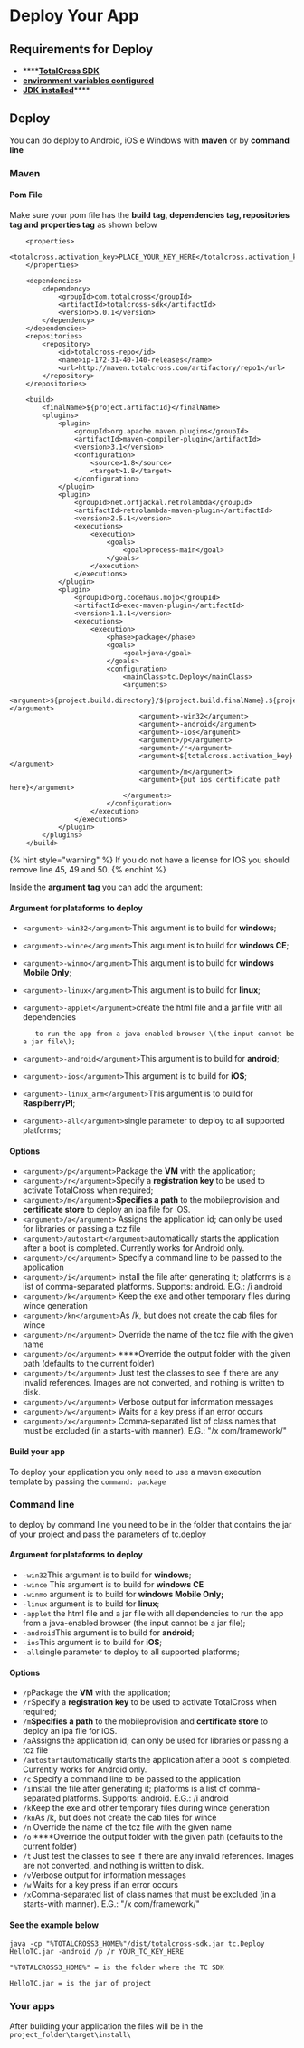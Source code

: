 # Deploy Your App

## **Requirements for Deploy**

* \*\*\*\*[**TotalCross SDK** ](http://www.superwaba.net/SDKRegistrationService/)
* [**environment variables configured**](https://app.gitbook.com/@totalcross/s/playbook/learn-totalcross/getting-started/environment-configuration)
* [**JDK installed**](https://app.gitbook.com/@totalcross/s/playbook/learn-totalcross/getting-started/basic-requirements)\*\*\*\*

## Deploy

You can do deploy to Android, iOS e Windows with **maven** or by **command line**

### Maven

#### Pom File

Make sure your pom file has the **build tag, dependencies tag, repositories tag and properties tag** as shown below

```markup
    <properties>
        <totalcross.activation_key>PLACE_YOUR_KEY_HERE</totalcross.activation_key>
    </properties>

    <dependencies>
        <dependency>
            <groupId>com.totalcross</groupId>
            <artifactId>totalcross-sdk</artifactId>
            <version>5.0.1</version>
        </dependency>
    </dependencies>
    <repositories>
        <repository>
            <id>totalcross-repo</id>
            <name>ip-172-31-40-140-releases</name>
            <url>http://maven.totalcross.com/artifactory/repo1</url>
        </repository>
    </repositories>

    <build>
        <finalName>${project.artifactId}</finalName>
        <plugins>
            <plugin>
                <groupId>org.apache.maven.plugins</groupId>
                <artifactId>maven-compiler-plugin</artifactId>
                <version>3.1</version>
                <configuration>
                    <source>1.8</source>
                    <target>1.8</target>
                </configuration>
            </plugin>
            <plugin>
                <groupId>net.orfjackal.retrolambda</groupId>
                <artifactId>retrolambda-maven-plugin</artifactId>
                <version>2.5.1</version>
                <executions>
                    <execution>
                        <goals>
                            <goal>process-main</goal>
                        </goals>
                    </execution>
                </executions>
            </plugin>
            <plugin>
                <groupId>org.codehaus.mojo</groupId>
                <artifactId>exec-maven-plugin</artifactId>
                <version>1.1.1</version>
                <executions>
                    <execution>
                        <phase>package</phase>
                        <goals>
                            <goal>java</goal>
                        </goals>
                        <configuration>
                            <mainClass>tc.Deploy</mainClass>
                            <arguments>
                                <argument>${project.build.directory}/${project.build.finalName}.${project.packaging}</argument>
                                <argument>-win32</argument>
                                <argument>-android</argument>
                                <argument>-ios</argument>
                                <argument>/p</argument>
                                <argument>/r</argument>
                                <argument>${totalcross.activation_key}</argument>
                                <argument>/m</argument>
                                <argument>{put ios certificate path here}</argument>
                            </arguments>
                        </configuration>
                    </execution>
                </executions>
            </plugin>
        </plugins>
    </build>
```

{% hint style="warning" %}
If you do not have a license for IOS you should remove line 45, 49 and 50.
{% endhint %}

Inside the **argument tag** you can add the argument:

#### Argument for plataforms to deploy

* `<argument>-win32</argument>`This argument is to build for **windows**;
* `<argument>-wince</argument>`This argument is to build for **windows CE**;
* `<argument>-winmo</argument>`This argument is to build for **windows Mobile Only**;
* `<argument>-linux</argument>`This argument is to build for **linux**;
* `<argument>-applet</argument>`create the html file and a jar file with all dependencies

         to run the app from a java-enabled browser \(the input cannot be a jar file\);

* `<argument>-android</argument>`This argument is to build for **android**;
* `<argument>-ios</argument>`This argument is to build for **iOS**;
* `<argument>-linux_arm</argument>`This argument is to build for **RaspiberryPI**;
* `<argument>-all</argument>`single parameter to deploy to all supported platforms;

#### Options

* `<argument>/p</argument>`Package the **VM** with the application;
* `<argument>/r</argument>`Specify a **registration key** to be used to activate TotalCross when required;
* `<argument>/m</argument>`**Specifies a path** to the mobileprovision and **certificate store** to deploy an ipa file for iOS.
* `<argument>/a</argument>` Assigns the application id; can only be used for libraries or passing a tcz file
* `<argument>/autostart</argument>`automatically starts the application after a boot is completed. Currently works for Android only.
* `<argument>/c</argument>` Specify a command line to be passed to the application
* `<argument>/i</argument>`  install the file after generating it; platforms is a list of comma-separated platforms. Supports: android. E.G.: /i android
* `<argument>/k</argument>` Keep the exe and other temporary files during wince generation
* `<argument>/kn</argument>`As /k, but does not create the cab files for wince
* `<argument>/n</argument>` Override the name of the tcz file with the given name
* `<argument>/o</argument>` ****Override the output folder with the given path \(defaults to the current folder\)
* `<argument>/t</argument>` Just test the classes to see if there are any invalid references. Images are not converted, and nothing is written to disk.
* `<argument>/v</argument>` Verbose output for information messages
* `<argument>/w</argument>` Waits for a key press if an error occurs
* `<argument>/x</argument>` Comma-separated list of class names that must be excluded \(in a starts-with manner\). E.G.: "/x com/framework/"

#### Build your app

To deploy your application you only need to use a maven execution template by passing the `command: package`

### Command line

to deploy by command line you need to be in the folder that contains the jar of your project and pass the parameters of tc.deploy

#### Argument for plataforms to deploy

* `-win32`This argument is to build for **windows**;
* `-wince` This argument is to build for **windows CE**
* `-winmo` argument is to build for **windows Mobile Only;**
* `-linux` argument is to build for **linux**;
* `-applet` the html file and a jar file with all dependencies to run the app from a java-enabled browser \(the input cannot be a jar file\);
* `-android`This argument is to build for **android**;
* `-ios`This argument is to build for **iOS**;
* `-all`single parameter to deploy to all supported platforms;

#### Options

* `/p`Package the **VM** with the application;
* `/r`Specify a **registration key** to be used to activate TotalCross when required;
* `/m`**Specifies a path** to the mobileprovision and **certificate store** to deploy an ipa file for iOS.
* `/a`Assigns the application id; can only be used for libraries or passing a tcz file
* `/autostart`automatically starts the application after a boot is completed. Currently works for Android only.
* `/c` Specify a command line to be passed to the application
* `/i`install the file after generating it; platforms is a list of comma-separated platforms. Supports: android. E.G.: /i android
* `/k`Keep the exe and other temporary files during wince generation
* `/kn`As /k, but does not create the cab files for wince
* `/n` Override the name of the tcz file with the given name
* `/o` ****Override the output folder with the given path \(defaults to the current folder\)
* `/t` Just test the classes to see if there are any invalid references. Images are not converted, and nothing is written to disk.
* `/v`Verbose output for information messages
* `/w` Waits for a key press if an error occurs
* `/x`Comma-separated list of class names that must be excluded \(in a starts-with manner\). E.G.: "/x com/framework/"

#### See the example below

`java -cp "%TOTALCROSS3_HOME%"/dist/totalcross-sdk.jar tc.Deploy HelloTC.jar -android /p /r YOUR_TC_KEY_HERE`

`"%TOTALCROSS3_HOME%" = is the folder where the TC SDK`

`HelloTC.jar = is the jar of project`

### Your apps

After building your application the files will be in the `project_folder\target\install\`

